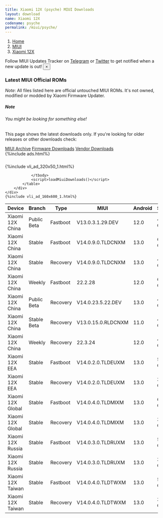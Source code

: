 ```yaml
---
title: Xiaomi 12X (psyche) MIUI Downloads
layout: download
name: Xiaomi 12X
codename: psyche
permalink: /miui/psyche/
---
```

<nav aria-label="breadcrumb">
    <ol class="breadcrumb">
        <li class="breadcrumb-item"><a href="/">Home</a></li>
        <li class="breadcrumb-item"><a href="/miui/">MIUI</a></li>
        <li class="breadcrumb-item active" aria-current="page"><a href="/miui/psyche/">Xiaomi 12X</a></li>
    </ol>
</nav>
<div class="alert alert-primary alert-dismissible fade show" role="alert">
    Follow MIUI Updates Tracker on <a href="https://t.me/MIUIUpdatesTracker" class="alert-link">Telegram</a>
     or <a href="https://twitter.com/MiFwUpdater" class="alert-link">Twitter</a> to get notified when a new update is out!
    <button type="button" class="close" data-dismiss="alert" aria-label="Close">
        <span aria-hidden="true">&times;</span>
    </button>
</div>

### Latest MIUI Official ROMs
*Note*: All files listed here are official untouched MIUI ROMs. It's not owned, modified or modded by Xiaomi Firmware Updater.
<div class="card">
  <div class="card-body">
    <h5 class="card-title">Note</h5>
    <h6 class="card-subtitle mb-2 text-muted">You might be looking for something else!</h6>
    <p class="card-text">This page shows the latest downloads only.
     If you're looking for older releases or other downloads check:</p>
    <a href="/archive/miui/psyche/" class="card-link">MIUI Archive</a>
    <a href="/firmware/psyche/" class="card-link">Firmware Downloads</a>
    <a href="/vendor/psyche/" class="card-link">Vendor Downloads</a>
  </div>
</div>
{%include ads.html%}
<div class="row justify-content-center">
    <div class="col-10">
        <div class="table-responsive-md" style="margin-top: 25px;">
            {%include vli_ad_320x50_1.html%}
            <table id="miui" class="display dt-responsive nowrap compact table table-striped table-hover table-sm">
                <thead class="thead-dark">
                    <tr>
                        <th data-ref="device">Device</th>
                        <th data-ref="branch">Branch</th>
                        <th data-ref="type">Type</th>
                        <th data-ref="miui">MIUI</th>
                        <th data-ref="android">Android</th>
                        <th data-ref="size">Size</th>
                        <th data-ref="size">Date</th>
                        <th data-ref="link">Link</th>
                    </tr>
                </thead>
                <tbody>
                <tr><td>Xiaomi 12X China</td><td>Public Beta</td><td>Fastboot</td><td>V13.0.3.1.29.DEV</td><td>12.0</td><td>4.9 GB</td><td>2022-05-19</td><td><a href="/miui/psyche/public beta/V13.0.3.1.29.DEV/">Download</a></td></tr>
<tr><td>Xiaomi 12X China</td><td>Stable</td><td>Fastboot</td><td>V14.0.9.0.TLDCNXM</td><td>13.0</td><td>6.6 GB</td><td>2023-03-27</td><td><a href="/miui/psyche/stable/V14.0.9.0.TLDCNXM/">Download</a></td></tr>
<tr><td>Xiaomi 12X China</td><td>Stable</td><td>Recovery</td><td>V14.0.9.0.TLDCNXM</td><td>13.0</td><td>4.0 GB</td><td>2023-03-31</td><td><a href="/miui/psyche/stable/V14.0.9.0.TLDCNXM/">Download</a></td></tr>
<tr><td>Xiaomi 12X China</td><td>Weekly</td><td>Fastboot</td><td>22.2.28</td><td>12.0</td><td>6.3 GB</td><td>2022-02-28</td><td><a href="/miui/psyche/weekly/22.2.28/">Download</a></td></tr>
<tr><td>Xiaomi 12X China</td><td>Public Beta</td><td>Recovery</td><td>V14.0.23.5.22.DEV</td><td>13.0</td><td>4.1 GB</td><td>2023-05-26</td><td><a href="/miui/psyche/public beta/V14.0.23.5.22.DEV/">Download</a></td></tr>
<tr><td>Xiaomi 12X China</td><td>Stable Beta</td><td>Recovery</td><td>V13.0.15.0.RLDCNXM</td><td>11.0</td><td>4.0 GB</td><td>2022-03-21</td><td><a href="/miui/psyche/stable beta/V13.0.15.0.RLDCNXM/">Download</a></td></tr>
<tr><td>Xiaomi 12X China</td><td>Weekly</td><td>Recovery</td><td>22.3.24</td><td>12.0</td><td>4.3 GB</td><td>2022-03-24</td><td><a href="/miui/psyche/weekly/22.3.24/">Download</a></td></tr>
<tr><td>Xiaomi 12X EEA</td><td>Stable</td><td>Fastboot</td><td>V14.0.2.0.TLDEUXM</td><td>13.0</td><td>5.9 GB</td><td>2023-04-03</td><td><a href="/miui/psyche/stable/V14.0.2.0.TLDEUXM/">Download</a></td></tr>
<tr><td>Xiaomi 12X EEA</td><td>Stable</td><td>Recovery</td><td>V14.0.2.0.TLDEUXM</td><td>13.0</td><td>3.8 GB</td><td>2023-04-24</td><td><a href="/miui/psyche/stable/V14.0.2.0.TLDEUXM/">Download</a></td></tr>
<tr><td>Xiaomi 12X Global</td><td>Stable</td><td>Fastboot</td><td>V14.0.4.0.TLDMIXM</td><td>13.0</td><td>6.2 GB</td><td>2023-04-10</td><td><a href="/miui/psyche/stable/V14.0.4.0.TLDMIXM/">Download</a></td></tr>
<tr><td>Xiaomi 12X Global</td><td>Stable</td><td>Recovery</td><td>V14.0.4.0.TLDMIXM</td><td>13.0</td><td>3.9 GB</td><td>2023-05-05</td><td><a href="/miui/psyche/stable/V14.0.4.0.TLDMIXM/">Download</a></td></tr>
<tr><td>Xiaomi 12X Russia</td><td>Stable</td><td>Fastboot</td><td>V14.0.3.0.TLDRUXM</td><td>13.0</td><td>5.7 GB</td><td>2023-04-19</td><td><a href="/miui/psyche/stable/V14.0.3.0.TLDRUXM/">Download</a></td></tr>
<tr><td>Xiaomi 12X Russia</td><td>Stable</td><td>Recovery</td><td>V14.0.3.0.TLDRUXM</td><td>13.0</td><td>3.8 GB</td><td>2023-05-05</td><td><a href="/miui/psyche/stable/V14.0.3.0.TLDRUXM/">Download</a></td></tr>
<tr><td>Xiaomi 12X Taiwan</td><td>Stable</td><td>Fastboot</td><td>V14.0.4.0.TLDTWXM</td><td>13.0</td><td>5.1 GB</td><td>2023-04-24</td><td><a href="/miui/psyche/stable/V14.0.4.0.TLDTWXM/">Download</a></td></tr>
<tr><td>Xiaomi 12X Taiwan</td><td>Stable</td><td>Recovery</td><td>V14.0.4.0.TLDTWXM</td><td>13.0</td><td>3.7 GB</td><td>2023-05-06</td><td><a href="/miui/psyche/stable/V14.0.4.0.TLDTWXM/">Download</a></td></tr>

                </tbody>
                <script>loadMiuiDownloads()</script>
            </table>
        </div>
    </div>
    {%include vli_ad_160x600_1.html%}
</div>
